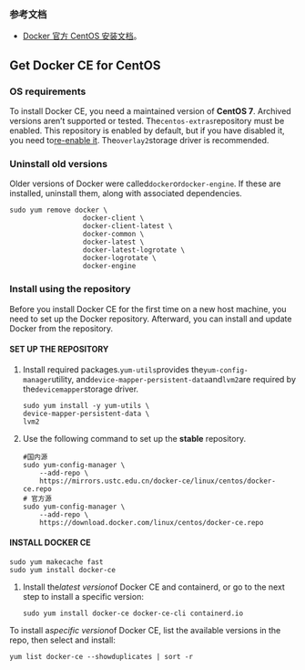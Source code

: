 ### 参考文档
*   [Docker 官方 CentOS 安装文档](https://docs.docker.com/install/linux/docker-ce/centos/)。
## Get Docker CE for CentOS
### OS requirements
To install Docker CE, you need a maintained version of **CentOS 7**. Archived versions aren’t supported or tested.
The`centos-extras`repository must be enabled. This repository is enabled by default, but if you have disabled it, you need to[re-enable it](https://wiki.centos.org/AdditionalResources/Repositories).
The`overlay2`storage driver is recommended.
### Uninstall old versions
Older versions of Docker were called`docker`or`docker-engine`. If these are installed, uninstall them, along with associated dependencies.
~~~
sudo yum remove docker \
                  docker-client \
                  docker-client-latest \
                  docker-common \
                  docker-latest \
                  docker-latest-logrotate \
                  docker-logrotate \
                  docker-engine
~~~
### Install using the repository

Before you install Docker CE for the first time on a new host machine, you need to set up the Docker repository. Afterward, you can install and update Docker from the repository.

#### SET UP THE REPOSITORY

1.  Install required packages.`yum-utils`provides the`yum-config-manager`utility, and`device-mapper-persistent-data`and`lvm2`are required by the`devicemapper`storage driver.
    
    ~~~
    sudo yum install -y yum-utils \
    device-mapper-persistent-data \
    lvm2
    
    ~~~
    
2.  Use the following command to set up the **stable** repository.
    
    ~~~
    #国内源
    sudo yum-config-manager \
        --add-repo \
        https://mirrors.ustc.edu.cn/docker-ce/linux/centos/docker-ce.repo
    # 官方源
    sudo yum-config-manager \
        --add-repo \
        https://download.docker.com/linux/centos/docker-ce.repo
    ~~~
#### INSTALL DOCKER CE
~~~
sudo yum makecache fast
sudo yum install docker-ce
~~~

1.  Install the*latest version*of Docker CE and containerd, or go to the next step to install a specific version:
    ~~~
    sudo yum install docker-ce docker-ce-cli containerd.io
    ~~~
To install a*specific version*of Docker CE, list the available versions in the repo, then select and install:
~~~
yum list docker-ce --showduplicates | sort -r
~~~